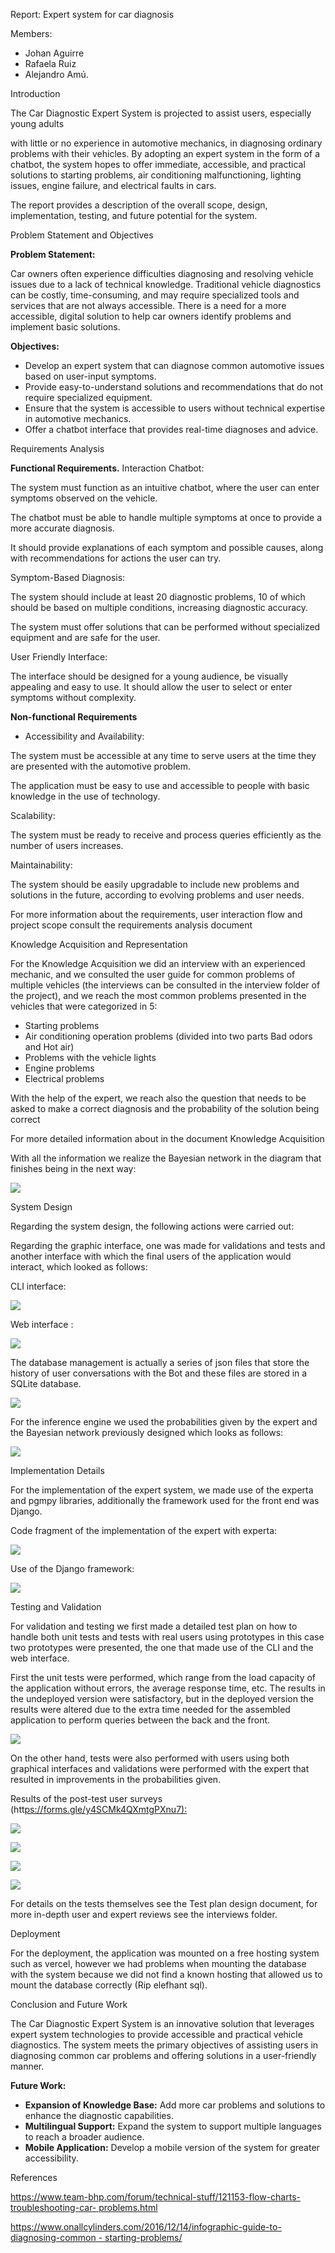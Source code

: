﻿Report: Expert system for car diagnosis 

Members:  

- Johan Aguirre 
- Rafaela Ruiz   
- Alejandro Amú. 

Introduction 

The Car Diagnostic Expert System is projected to assist users, especially young adults 

with little or no experience in automotive mechanics, in diagnosing ordinary problems with their vehicles. By adopting an expert system in the form of a chatbot, the system hopes to offer immediate, accessible, and practical solutions to starting problems, air conditioning malfunctioning, lighting issues, engine failure, and electrical faults in cars. 

The report provides a description of the overall scope, design, implementation, testing, and future potential for the system. 

Problem Statement and Objectives

**Problem Statement:** 

Car owners often experience difficulties diagnosing and resolving vehicle issues due to a lack of technical knowledge. Traditional vehicle diagnostics can be costly, time-consuming, and may require specialized tools and services that are not always accessible. There is a need for a more accessible, digital solution to help car owners identify problems and implement basic solutions. 

**Objectives:** 

- Develop an expert system that can diagnose common automotive issues based on user-input symptoms. 
- Provide easy-to-understand solutions and recommendations that do not require specialized equipment. 
- Ensure that the system is accessible to users without technical expertise in automotive mechanics. 
- Offer a chatbot interface that provides real-time diagnoses and advice. 

Requirements Analysis 

**Functional Requirements.** Interaction Chatbot: 

The system must function as an intuitive chatbot, where the user can enter symptoms observed on the vehicle. 

The chatbot must be able to handle multiple symptoms at once to provide a more accurate diagnosis. 

It should provide explanations of each symptom and possible causes, along with recommendations for actions the user can try.

Symptom-Based Diagnosis: 

The system should include at least 20 diagnostic problems, 10 of which should be based on multiple conditions, increasing diagnostic accuracy.

The system must offer solutions that can be performed without specialized equipment and are safe for the user. 

User Friendly Interface: 

The interface should be designed for a young audience, be visually appealing and easy to use. It should allow the user to select or enter symptoms without complexity.

**Non-functional Requirements** 

- Accessibility and Availability: 

The system must be accessible at any time to serve users at the time they are presented with the automotive problem. 

The application must be easy to use and accessible to people with basic knowledge in the use of technology. 

Scalability: 

The system must be ready to receive and process queries efficiently as the number of users increases. 

Maintainability: 

The system should be easily upgradable to include new problems and solutions in the future, according to evolving problems and user needs.

For more information about the requirements, user interaction flow and project scope consult the requirements analysis document 

Knowledge Acquisition and Representation

For the Knowledge Acquisition we did an interview with an experienced mechanic, and we consulted the user guide for common problems of multiple vehicles (the interviews can be consulted in the interview folder of the project), and we reach the most common problems presented in the vehicles that were categorized in 5: 

- Starting problems 
- Air conditioning operation problems (divided into two parts Bad odors and Hot air) 
- Problems with the vehicle lights 
- Engine problems 
- Electrical problems 

With the help of the expert, we reach also the question that needs to be asked to make a correct diagnosis and the probability of the solution being correct  

For more detailed information about in the document Knowledge Acquisition 

With all the information we realize the Bayesian network in the diagram that finishes being in the next way: 

![](Aspose.Words.1eb0fadb-0e1b-4319-ac55-6f0da6d30048.001.jpeg)

System Design 

Regarding the system design, the following actions were carried out:

Regarding the graphic interface, one was made for validations and tests and another interface with which the final users of the application would interact, which looked as follows:

CLI interface:

![](Aspose.Words.1eb0fadb-0e1b-4319-ac55-6f0da6d30048.002.jpeg)

Web  interface : 

![](Aspose.Words.1eb0fadb-0e1b-4319-ac55-6f0da6d30048.003.jpeg)

The database management is actually a series of json files that store the history of user conversations with the Bot and these files are stored in a SQLite database. 

![](Aspose.Words.1eb0fadb-0e1b-4319-ac55-6f0da6d30048.004.png)

For the inference engine we used the probabilities given by the expert and the Bayesian network previously designed which looks as follows:

![](Aspose.Words.1eb0fadb-0e1b-4319-ac55-6f0da6d30048.005.jpeg)

Implementation Details 

For the implementation of the expert system, we made use of the experta and pgmpy libraries, additionally the framework used for the front end was Django. 

Code fragment of the implementation of the expert with experta:

![](Aspose.Words.1eb0fadb-0e1b-4319-ac55-6f0da6d30048.006.jpeg)

Use of the Django framework: 

![](Aspose.Words.1eb0fadb-0e1b-4319-ac55-6f0da6d30048.007.jpeg)

Testing and Validation 

For validation and testing we first made a detailed test plan on how to handle both unit tests and tests with real users using prototypes in this case two prototypes were presented, the one that made use of the CLI and the web interface.

First the unit tests were performed, which range from the load capacity of the application without errors, the average response time, etc. The results in the undeployed version were satisfactory, but in the deployed version the results were altered due to the extra time needed for the assembled application to perform queries between the back and the front.

![](Aspose.Words.1eb0fadb-0e1b-4319-ac55-6f0da6d30048.008.jpeg)

On the other hand, tests were also performed with users using both graphical interfaces and validations were performed with the expert that resulted in improvements in the probabilities given. 

Results of the post-test user surveys (htt[ps://forms.gle/y4SCMk4QXmtgPXnu7):](https://forms.gle/y4SCMk4QXmtgPXnu7)

![](Aspose.Words.1eb0fadb-0e1b-4319-ac55-6f0da6d30048.009.jpeg)

![](Aspose.Words.1eb0fadb-0e1b-4319-ac55-6f0da6d30048.010.jpeg)

![](Aspose.Words.1eb0fadb-0e1b-4319-ac55-6f0da6d30048.011.jpeg)

![](Aspose.Words.1eb0fadb-0e1b-4319-ac55-6f0da6d30048.012.png)

For details on the tests themselves see the Test plan design document, for more in-depth user and expert reviews see the interviews folder.

Deployment 

For the deployment, the application was mounted on a free hosting system such as vercel, however we had problems when mounting the database with the system because we did not find a known hosting that allowed us to mount the database correctly (Rip elefhant sql).

Conclusion and Future Work 

The Car Diagnostic Expert System is an innovative solution that leverages expert system technologies to provide accessible and practical vehicle diagnostics. The system meets the primary objectives of assisting users in diagnosing common car problems and offering solutions in a user-friendly manner. 

**Future Work:** 

- **Expansion of Knowledge Base:** Add more car problems and solutions to enhance the diagnostic capabilities. 
- **Multilingual Support:** Expand the system to support multiple languages to reach a broader audience. 
- **Mobile Application:** Develop a mobile version of the system for greater accessibility.

References 

[https://www.team-bhp.com/forum/technical-stuff/121153-flow-charts-troubleshooting-car- problems.html ](https://www.team-bhp.com/forum/technical-stuff/121153-flow-charts-troubleshooting-car-problems.html)

[https://www.onallcylinders.com/2016/12/14/infographic-guide-to-diagnosing-common - starting-problems/ ](https://www.onallcylinders.com/2016/12/14/infographic-guide-to-diagnosing-common-starting-problems/)
